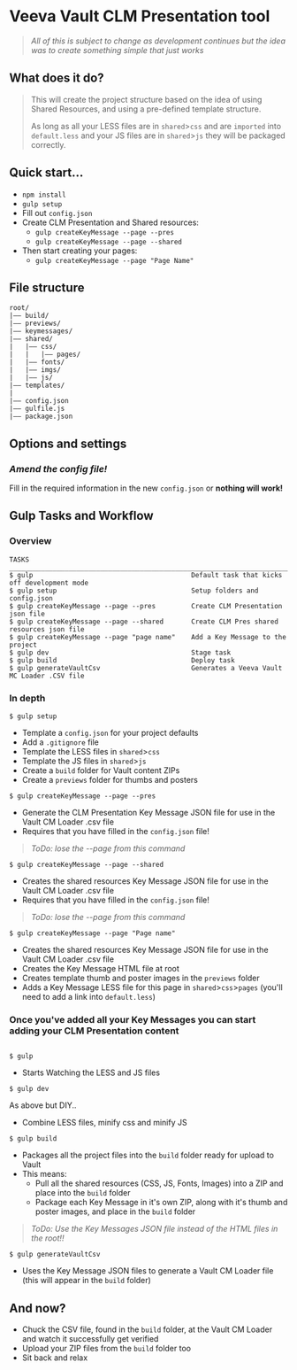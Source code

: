 # Veeva Vault CLM Presentation tool 

>*All of this is subject to change as development continues but the idea was to create something simple that just works* 

## What does it do?  
>This will create the project structure based on the idea of using Shared Resources, and using a pre-defined template structure. 
> 
>As long as all your LESS files are in `shared`>`css` and are `imported` into `default.less` and your JS files are in `shared`>`js` they will be packaged correctly. 

## Quick start...
- `npm install`
- `gulp setup`
- Fill out `config.json`
- Create CLM Presentation and Shared resources: 
  - `gulp createKeyMessage --page --pres`
  - `gulp createKeyMessage --page --shared`
- Then start creating your pages: 
  - `gulp createKeyMessage --page "Page Name"`

## File structure

```
root/
|—— build/
|—— previews/
|—— keymessages/
|—— shared/
|   |—— css/
|   |   |—— pages/
|   |—— fonts/
|   |—— imgs/
|   |—— js/
|—— templates/
|
|—— config.json
|—— gulfile.js
|—— package.json
```

## Options and settings
### *Amend the config file!*
Fill in the required information in the new `config.json` or **nothing will work!** 

## Gulp Tasks and Workflow

### Overview
```
TASKS
_________________________________________________________________________
$ gulp                                        Default task that kicks off development mode
$ gulp setup                                  Setup folders and config.json
$ gulp createKeyMessage --page --pres         Create CLM Presentation json file
$ gulp createKeyMessage --page --shared       Create CLM Pres shared resources json file
$ gulp createKeyMessage --page "page name"    Add a Key Message to the project
$ gulp dev                                    Stage task
$ gulp build                                  Deploy task
$ gulp generateVaultCsv                       Generates a Veeva Vault MC Loader .CSV file
```

### In depth

```
$ gulp setup
```
- Template a `config.json` for your project defaults
- Add a `.gitignore` file
- Template the LESS files in `shared`>`css`
- Template the JS files in `shared`>`js`
- Create a `build` folder for Vault content ZIPs
- Create a `previews` folder for thumbs and posters


```
$ gulp createKeyMessage --page --pres
```
- Generate the CLM Presentation Key Message JSON file for use in the Vault CM Loader .csv file 
- Requires that you have filled in the `config.json` file! 

> *ToDo: lose the --page from this command*

```
$ gulp createKeyMessage --page --shared
```
- Creates the shared resources Key Message JSON file for use in the Vault CM Loader .csv file 
- Requires that you have filled in the `config.json` file!

> *ToDo: lose the --page from this command*

```
$ gulp createKeyMessage --page "Page name"
```
- Creates the shared resources Key Message JSON file for use in the Vault CM Loader .csv file 
- Creates the Key Message HTML file at root 
- Creates template thumb and poster images in the `previews` folder
- Adds a Key Message LESS file for this page in `shared`>`css`>`pages` (you'll need to add a link into `default.less`)

### Once you've added all your Key Messages you can start adding your CLM Presentation content

## 

```
$ gulp 
```
- Starts Watching the LESS and JS files

```
$ gulp dev
``` 
As above but DIY.. 
- Combine LESS files, minify css and minify JS

```
$ gulp build
```
- Packages all the project files into the `build` folder ready for upload to Vault
- This means: 
  - Pull all the shared resources (CSS, JS, Fonts, Images) into a ZIP and place into the `build` folder
  - Package each Key Message in it's own ZIP, along with it's thumb and poster images, and place in the `build` folder
  
> *ToDo: Use the Key Messages JSON file instead of the HTML files in the root!!* 

```
$ gulp generateVaultCsv
```
- Uses the Key Message JSON files to generate a Vault CM Loader file (this will appear in the `build` folder)

## And now? 
- Chuck the CSV file, found in the `build` folder, at the Vault CM Loader and watch it successfully get verified
- Upload your ZIP files from the `build` folder too
- Sit back and relax 